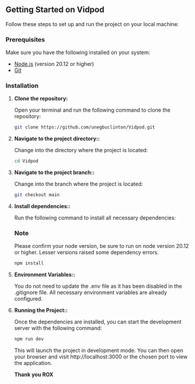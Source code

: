 ## Getting Started on Vidpod

Follow these steps to set up and run the project on your local machine:

### Prerequisites

Make sure you have the following installed on your system:

- [Node.js](https://nodejs.org/) (version 20.12 or higher)
- [Git](https://git-scm.com/)

### Installation

1.  **Clone the repository:**

    Open your terminal and run the following command to clone the repository:

    ```bash
    git clone https://github.com/unegbuclinton/Vidpod.git

    ```

2.  **Navigate to the project directory::**

    Change into the directory where the project is located:

    ```bash
    cd Vidpod

    ```

3.  **Navigate to the project branch::**

    Change into the branch where the project is located:

    ```bash
    git checkout main

    ```

4.  **Install dependencies::**

    Run the following command to install all necessary dependencies:

    ### Note

    Please confirm your node version, be sure to run on node version 20.12 or higher. Lesser versions raised some dependency errors.

    ```bash
    npm install

    ```

5.  **Environment Variables::**

    You do not need to update the .env file as it has been disabled in the .gitignore file. All necessary environment variables are already configured.

6.  **Running the Project::**

    Once the dependencies are installed, you can start the development server with the following command:

    ```bash
    npm run dev

    ```

    This will launch the project in development mode. You can then open your browser and visit http://localhost:3000 or the chosen port to view the application.

    **Thank you ROX**
